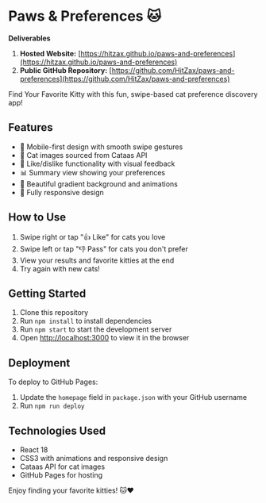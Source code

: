 # Paws & Preferences 🐱

**Deliverables**

1. **Hosted Website:** [https://hitzax.github.io/paws-and-preferences](https://hitzax.github.io/paws-and-preferences)
2. **Public GitHub Repository:** [https://github.com/HitZax/paws-and-preferences](https://github.com/HitZax/paws-and-preferences)

Find Your Favorite Kitty with this fun, swipe-based cat preference discovery app!

## Features

- 📱 Mobile-first design with smooth swipe gestures
- 🐾 Cat images sourced from Cataas API
- 💝 Like/dislike functionality with visual feedback
- 📊 Summary view showing your preferences
- 🎨 Beautiful gradient background and animations
- 📱 Fully responsive design

## How to Use

1. Swipe right or tap "👍 Like" for cats you love
2. Swipe left or tap "👎 Pass" for cats you don't prefer
3. View your results and favorite kitties at the end
4. Try again with new cats!

## Getting Started

1. Clone this repository
2. Run `npm install` to install dependencies
3. Run `npm start` to start the development server
4. Open [http://localhost:3000](http://localhost:3000) to view it in the browser

## Deployment

To deploy to GitHub Pages:

1. Update the `homepage` field in `package.json` with your GitHub username
2. Run `npm run deploy`

## Technologies Used

- React 18
- CSS3 with animations and responsive design
- Cataas API for cat images
- GitHub Pages for hosting

Enjoy finding your favorite kitties! 🐱❤️
